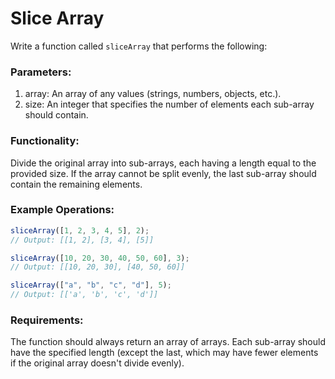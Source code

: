 # Slice Array

Write a function called `sliceArray` that performs the following:

### Parameters:

1. array: An array of any values (strings, numbers, objects, etc.).
2. size: An integer that specifies the number of elements each sub-array should contain.

### Functionality:

Divide the original array into sub-arrays, each having a length equal to the provided size.
If the array cannot be split evenly, the last sub-array should contain the remaining elements.

### Example Operations:

```js
sliceArray([1, 2, 3, 4, 5], 2);
// Output: [[1, 2], [3, 4], [5]]

sliceArray([10, 20, 30, 40, 50, 60], 3);
// Output: [[10, 20, 30], [40, 50, 60]]

sliceArray(["a", "b", "c", "d"], 5);
// Output: [['a', 'b', 'c', 'd']]
```

### Requirements:

The function should always return an array of arrays.
Each sub-array should have the specified length (except the last, which may have fewer elements if the original array doesn't divide evenly).
